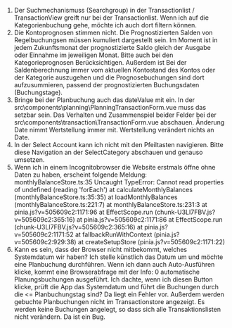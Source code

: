 1. Der Suchmechanismuss (Searchgroup) in der Transactionlist / TransactionView greift nur bei der Transactionlist. Wenn ich auf die Kategorienbuchung gehe, möchte ich auch dort filtern können.
3. Die Kontoprognosen stimmen nicht. Die Prognostizierten Salden von Regelbuchungsen müssen kumuliert dargestellt sein. Im Moment ist in jedem Zukunftsmonat der prognostizierte Saldo gleich der Ausgabe oder Einnahme im jeweiligen Monat. Bitte auch bei den Kategorieprognosen Berücksichtigen. Außerdem ist Bei der Saldenberechnung immer vom aktuellen Kontostand des Kontos oder der Kategorie auszugehen und die Prognosebuchungen sind dort aufzusummieren, passend der prognostizierten Buchungsdaten (Buchungstage).
4. Bringe bei der Planbuchung auch das dateValue mit ein. In der src\components\planning\PlanningTransactionForm.vue muss das setzbar sein. Das Verhalten und Zusammenspiel beider Felder bei der src\components\transaction\TransactionForm.vue abschauen. Änderung Date nimmt Wertstellung immer mit. Wertstellung verändert nichts an Date.
5. In der Select Account kann ich nicht mit den Pfeiltasten navigieren. Bitte diese Navigation an der SelectCategory abschauen und genauso umsetzen.
6. Wenn ich in einem Incognitobrowser die Website erstmals öffne ohne Daten zu haben, erscheint folgende Meldung:
monthlyBalanceStore.ts:35 Uncaught TypeError: Cannot read properties of undefined (reading 'forEach')
    at calculateMonthlyBalances (monthlyBalanceStore.ts:35:35)
    at loadMonthlyBalances (monthlyBalanceStore.ts:221:7)
    at monthlyBalanceStore.ts:231:3
    at pinia.js?v=505609c2:1171:96
    at EffectScope.run (chunk-U3LI7FBV.js?v=505609c2:365:16)
    at pinia.js?v=505609c2:1171:86
    at EffectScope.run (chunk-U3LI7FBV.js?v=505609c2:365:16)
    at pinia.js?v=505609c2:1171:52
    at fallbackRunWithContext (pinia.js?v=505609c2:929:38)
    at createSetupStore (pinia.js?v=505609c2:1171:22)
7. Kann es sein, dass der Browser nicht mitbekommt, welches Systemdatum wir haben? Ich stelle künstlich das Datum um und möchte eine Planbuchung durchführen. Wenn ich dann auch Auto-Ausführen klicke, kommt eine Browserabfrage mit der Info: 0 automatische Planungsbuchungen ausgeführt. Ich dachte, wenn ich diesen Button klicke, prüft die App das Systemdatum und führt die Buchungen durch die <= Planbuchungstag sind? Da liegt ein Fehler vor. Außerdem werden gebuchte Planbuchungen nicht im Transactionstore angezeigt. Es werden keine Buchungen angelegt, so dass sich alle Transaktionslisten nicht verändern. Da ist ein Bug.

